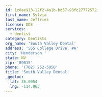 ```yaml
---
id: 1c8ae913-12f2-4a1b-bd57-93fc27772572
first_name: Sylvia
last_name: Jeffries
license: DDS
services:
  - dentist
category: Dentists
org_name: 'South Valley Dental'
address: '555 College Drive, #A'
city: 'Henderson '
state: NV
zip: '89015'
phone: '(702) 252-5050'
title: 'South Valley Dental'
_geoloc:
  lat: 36.0054
  lng: -114.963
---
```

